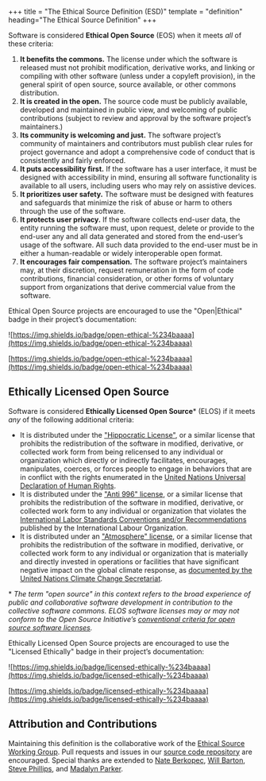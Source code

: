 +++
title = "The Ethical Source Definition (ESD)"
template = "definition"
heading="The Ethical Source Definition"
+++

Software is considered **Ethical Open Source** (EOS) when it meets *all* of these criteria:

1. **It benefits the commons.** The license under which the software is released must not prohibit modification, derivative works, and linking or compiling with other software (unless under a copyleft provision), in the general spirit of open source, source available, or other commons distribution.
2. **It is created in the open.** The source code must be publicly available, developed and maintained in public view, and welcoming of public contributions (subject to review and approval by the software project’s maintainers.)
3. **Its community is welcoming and just.** The software project’s community of maintainers and contributors must publish clear rules for project governance and adopt a comprehensive code of conduct that is consistently and fairly enforced.
4. **It puts accessibility first.** If the software has a user interface, it must be designed with accessibility in mind, ensuring all software functionality is available to all users, including users who may rely on assistive devices.
5. **It prioritizes user safety.** The software must be designed with features and safeguards that minimize the risk of abuse or harm to others through the use of the software.
6. **It protects user privacy.** If the software collects end-user data, the entity running the software must, upon request,  delete or provide to the end-user any and all data generated and stored from the end-user’s usage of the software. All such data provided to the end-user must be in either a human-readable or widely interoperable open format.
7. **It encourages fair compensation.** The software project’s maintainers may, at their discretion, request remuneration in the form of code contributions, financial consideration, or other forms of voluntary support from organizations that derive commercial value from the software.

Ethical Open Source projects are encouraged to use the "Open|Ethical" badge in their project’s documentation: 

![https://img.shields.io/badge/open-ethical-%234baaaa](https://img.shields.io/badge/open-ethical-%234baaaa) 

[https://img.shields.io/badge/open-ethical-%234baaaa](https://img.shields.io/badge/open-ethical-%234baaaa)

## Ethically Licensed Open Source

Software is considered **Ethically Licensed Open Source**\* (ELOS) if it meets *any* of the following additional criteria:

* It is distributed under the ["Hippocratic License"](https://firstdonoharm.dev), or a similar license that prohibits the redistribution of the software in modified, derivative, or collected work form from being relicensed to any individual or organization which directly or indirectly facilitates, encourages, manipulates, coerces, or forces people to engage in behaviors that are in conflict with the rights enumerated in the [United Nations Universal Declaration of Human Rights](https://www.un.org/en/universal-declaration-human-rights/).
* It is distributed under the ["Anti 996" license](https://996.icu/), or a similar license that prohibits the redistribution of the software in modified, derivative, or collected work form to any individual or organization that violates the [International Labor Standards Conventions and/or Recommendations](https://www.ilo.org/global/standards/introduction-to-international-labour-standards/conventions-and-recommendations/lang--en/index.htm) published by the International Labour Organization.
* It is distributed under an ["Atmosphere" license](https://www.open-austin.org/atmosphere-license/), or a similar license that prohibits the redistribution of the software in modified, derivative, or collected work form to any individual or organization that is materially and directly invested in operations or facilities that have significant negative impact on the global climate response, as [documented by the United Nations Climate Change Secretariat](https://unfccc.int/resource/climateaction2020/media/1308/unfccc_spm_2018.pdf).

\* *The term "open source" in this context refers to the broad experience of public and collaborative software development in contribution to the collective software commons. ELOS software licenses may or may not conform to the Open Source Initiative’s [conventional criteria for open source software licenses](https://opensource.org/osd-annotated).*

Ethically Licensed Open Source projects are encouraged to use the "Licensed Ethically" badge in their project’s documentation: 

![https://img.shields.io/badge/licensed-ethically-%234baaaa](https://img.shields.io/badge/licensed-ethically-%234baaaa) 

[https://img.shields.io/badge/licensed-ethically-%234baaaa](https://img.shields.io/badge/licensed-ethically-%234baaaa)

## Attribution and Contributions
Maintaining this definition is the collaborative work of the [Ethical Source Working Group](/apply). Pull requests and issues in our [source code repository](https://github.com/ethicalSource/ethicalsource.dev) are encouraged. Special thanks are extended to [Nate Berkopec](https://nateberkopec.com), [Will Barton](https://github.com/willbarton/), [Steve Phillips](https://tryingtobeawesome.com), and [Madalyn Parker](https://twitter.com/madalynrose).
